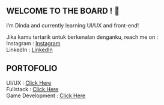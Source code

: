 ## WELCOME TO THE BOARD ! 👋

I’m Dinda and currently learning UI/UX and front-end! <br>

Jika kamu tertarik untuk berkenalan denganku, reach me on : <br>
Instagram : [Instagram](instagram.com/dindaapoetrii<span>) <br>
LinkedIn : [LinkedIn](linkedin.com/in/dindapoetri)

## PORTOFOLIO ##

UI/UX : [Click Here]() <br>
Fullstack : [Click Here]() <br>
Game Development : [Click Here]() <br>
